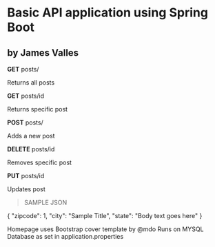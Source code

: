 
Basic API application using Spring Boot
=======================================

by James Valles
--------------

**GET** posts/

Returns all posts

**GET** posts/id 

Returns specific post

**POST** posts/ 

Adds a new post

**DELETE** posts/id 

Removes specific post

**PUT** posts/id 

Updates post

>SAMPLE JSON

{
"zipcode": 1,
"city": "Sample Title",
"state": "Body text goes here"
}

Homepage uses Bootstrap cover template by @mdo
Runs on MYSQL Database as set in application.properties